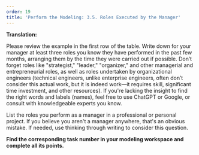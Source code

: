 ```yaml
---
order: 19
title: 'Perform the Modeling: 3.5. Roles Executed by the Manager'
---
```


**Translation:**

Please review the example in the first row of the table. Write down for your manager at least three roles you know they have performed in the past few months, arranging them by the time they were carried out if possible. Don’t forget roles like "strategist," "leader," "organizer," and other managerial and entrepreneurial roles, as well as roles undertaken by organizational engineers (technical engineers, unlike enterprise engineers, often don’t consider this actual work, but it is indeed work—it requires skill, significant time investment, and other resources). If you're lacking the insight to find the right words and labels (names), feel free to use ChatGPT or Google, or consult with knowledgeable experts you know.

List the roles you perform as a manager in a professional or personal project. If you believe you aren't a manager anywhere, that's an obvious mistake. If needed, use thinking through writing to consider this question.

**Find the corresponding task number in your modeling workspace and complete all its points.**
